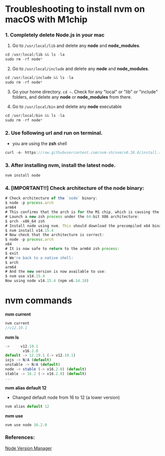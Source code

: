 # Troubleshooting to install nvm on macOS with M1chip

### 1. Completely delete Node.js in your mac

1. Go to `/usr/local/lib` and delete any **node** and **node_modules**.

```js
cd /usr/local/lib && ls -la
sudo rm -rf node*
```

2. Go to `/usr/local/include` and delete any **node** and **node_modules**.

```js
cd /usr/local/include && ls -la
sudo rm -rf node*
```

3. Go your home directory. `cd ~`. Check for any "local" or "lib" or "include" folders, and delete any **node** or **node_modules** from there.

4. Go to `/usr/local/bin` and delete any **node** executable

```js
cd /usr/local/bin && ls -la
sudo rm -rf node*
```

### 2. Use following url and run on terminal.

- you are using the **zsh** shell

```js
curl -o- https://raw.githubusercontent.com/nvm-sh/nvm/v0.38.0/install.sh | zsh
```

### 3. After installing nvm, install the latest node.

```js
nvm install node
```

### 4. [IMPORTANT!!] Check architecture of the node binary:

```js
# Check architecture of the `node` binary:
$ node -p process.arch
arm64
# This confirms that the arch is for the M1 chip, which is causing the problems.
# Launch a new zsh process under the 64-bit X86 architecture:
$ arch -x86_64 zsh
# Install node using nvm. This should download the precompiled x64 binary:
$ nvm install v14.15.4
# Now check that the architecture is correct:
$ node -p process.arch
x64
# It is now safe to return to the arm64 zsh process:
$ exit
# We're back to a native shell:
$ arch
arm64
# And the new version is now available to use:
$ nvm use v14.15.4
Now using node v14.15.4 (npm v6.14.10)
```
# nvm commands

**nvm current**

```js
nvm current
//v12.19.1
```

**nvm ls**

```js
->     v12.19.1
        v16.2.0
default -> 12.19.1 (-> v12.19.1)
iojs -> N/A (default)
unstable -> N/A (default)
node -> stable (-> v16.2.0) (default)
stable -> 16.2 (-> v16.2.0) (default)
...
```

**nvm alias default 12**
- Changed default node from 16 to 12 (a lower version) 

```js
nvm alias default 12
```

**nvm use**

```js
nvm use node 16.2.0
```




### References:

[Node Version Manager](https://github.com/nvm-sh/nvm)


